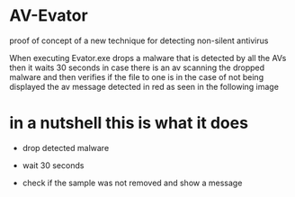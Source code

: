 # AV-Evator
proof of concept of a new technique for detecting non-silent antivirus


When executing Evator.exe drops a malware that is detected by all the AVs then it waits 30 seconds in case there is an av scanning the dropped malware and then verifies if the file to one is in the case of not being displayed the av message detected in red as seen in the following image

#  in a nutshell this is what it does

- drop detected malware

- wait 30 seconds

- check if the sample was not removed and show a message

